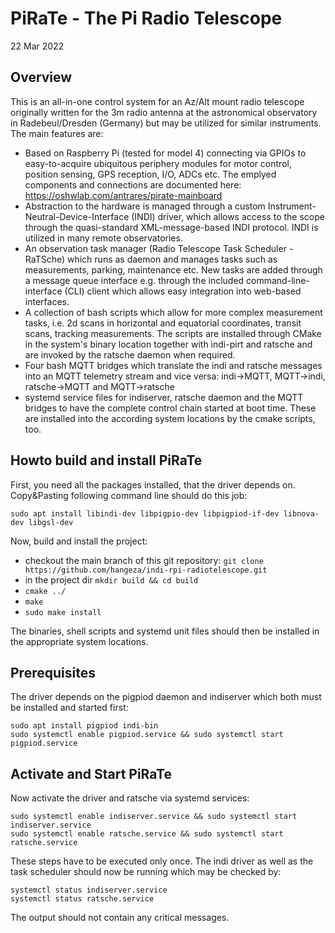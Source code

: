 # PiRaTe - The Pi Radio Telescope
22 Mar 2022
## Overview
This is an all-in-one control system for an Az/Alt mount radio telescope originally written for the 3m radio antenna at the astronomical observatory in Radebeul/Dresden (Germany) but may be utilized for similar instruments. 
The main features are:
- Based on Raspberry Pi (tested for model 4) connecting via GPIOs to easy-to-acquire ubiquitous periphery modules for motor control, position sensing, GPS reception, I/O, ADCs etc. The emplyed components and connections are documented here: https://oshwlab.com/antrares/pirate-mainboard
- Abstraction to the hardware is managed through a custom Instrument-Neutral-Device-Interface (INDI) driver, which allows access to the scope through the quasi-standard XML-message-based INDI protocol. INDI is utilized in many remote observatories.
- An observation task manager (Radio Telescope Task Scheduler - RaTSche) which runs as daemon and manages tasks such as measurements, parking, maintenance etc. New tasks are added through a message queue interface e.g. through the included command-line-interface (CLI) client which allows easy integration into web-based interfaces.
- A collection of bash scripts which allow for more complex measurement tasks, i.e. 2d scans in horizontal and equatorial coordinates, transit scans, tracking measurements. The scripts are installed through CMake in the system's binary location together with indi-pirt and ratsche and are invoked by the ratsche daemon when required.
- Four bash MQTT bridges which translate the indi and ratsche messages into an MQTT telemetry stream and vice versa: indi->MQTT, MQTT->indi, ratsche->MQTT and MQTT->ratsche
- systemd service files for indiserver, ratsche daemon and the MQTT bridges to have the complete control chain started at boot time. These are installed into the according system locations by the cmake scripts, too.

## Howto build and install PiRaTe
First, you need all the packages installed, that the driver depends on. Copy&Pasting following command line should do this job:

`sudo apt install libindi-dev libpigpio-dev libpigpiod-if-dev libnova-dev libgsl-dev`

Now, build and install the project:
- checkout the main branch of this git repository: `git clone https://github.com/hangeza/indi-rpi-radiotelescope.git`
- in the project dir `mkdir build && cd build`
- `cmake ../`
- `make`
- `sudo make install`

The binaries, shell scripts and systemd unit files should then be installed in the appropriate system locations.

## Prerequisites
The driver depends on the pigpiod daemon and indiserver which both must be installed and started first:
```
sudo apt install pigpiod indi-bin
sudo systemctl enable pigpiod.service && sudo systemctl start pigpiod.service
```

## Activate and Start PiRaTe
Now activate the driver and ratsche via systemd services:

    sudo systemctl enable indiserver.service && sudo systemctl start indiserver.service
    sudo systemctl enable ratsche.service && sudo systemctl start ratsche.service

These steps have to be executed only once. The indi driver as well as the task scheduler should now be running which may be checked by:

    systemctl status indiserver.service
    systemctl status ratsche.service

The output should not contain any critical messages.
